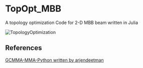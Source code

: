 # TopOpt_MBB
A topology optimization Code for 2-D MBB beam written in Julia

![TopologyOptimization](/Topologyhistory.gif.gif)

## References 
[GCMMA-MMA-Python written by arjendeetman](https://github.com/arjendeetman/GCMMA-MMA-Python)

